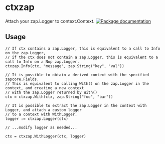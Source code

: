 # ctxzap

Attach your zap.Logger to context.Context. [![Package documentation](https://pkg.go.dev/badge/github.com/CAFxX/ctxzap)](https://pkg.go.dev/github.com/CAFxX/ctxzap)

## Usage

```
// If ctx contains a zap.Logger, this is equivalent to a call to Info on the zap.Logger,
// if the ctx does not contain a zap.Logger, this is equivalent to a call to Info on a Nop zap.Logger.
ctxzap.Info(ctx, "message", zap.String("key", "val"))

// It is possible to obtain a derived context with the specified zapcore.Fields.
// This is equivalent to calling With() on the zap.Logger in the context, and creating a new context
// with the zap.Logger returned by With()
ctx = ctxzap.With(ctx, zap.String("foo", "bar"))

// It is possible to extract the zap.Logger in the context with Logger, and attach a custom logger
// to a context with WithLogger.
logger := ctxzap.Logger(ctx)

// ...modify logger as needed...

ctx = ctxzap.WithLogger(ctx, logger)
```
